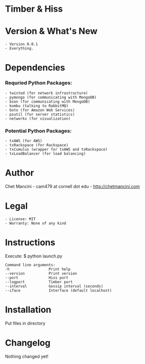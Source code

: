 # Timber & Hiss

Version & What's New
===============================================================================
    - Version 0.0.1
    - Everything.

Dependencies
===============================================================================
### Requried Python Packages:
    - twisted (for network infrastructure)
    - pymongo (for communicating with MongoDB)
    - bson (for communicating with MongoDB)
    - kombu (talking to RabbitMQ)
    - boto (for Amazon Web Services)
    - psutil (for server statistics)
    - networkx (for visualization)

### Potential Python Packages:
    - txAWS (for AWS)
    - txRackspace (for Rackspace)
    - txCumulus (wrapper for txAWS and txRackspace)
    - txLoadBalancer (for load balancing)

Author
===============================================================================
Chet Mancini
    - cam479 at cornell dot edu
    - http://chetmancini.com

Legal
=============================================================================== 
    - License: MIT
    - Warranty: None of any kind

Instructions
===============================================================================
Execute:
    $ python launch.py

    Command line arguments:
    -h                  Print help
    --version           Print version
    --port              Hiss port
    --logport           Timber port
    --interval          Gossip interval (seconds)
    --iface             Interface (default localhost)

Installation
===============================================================================
Put files in directory

Changelog
===============================================================================
Nothing changed yet!
